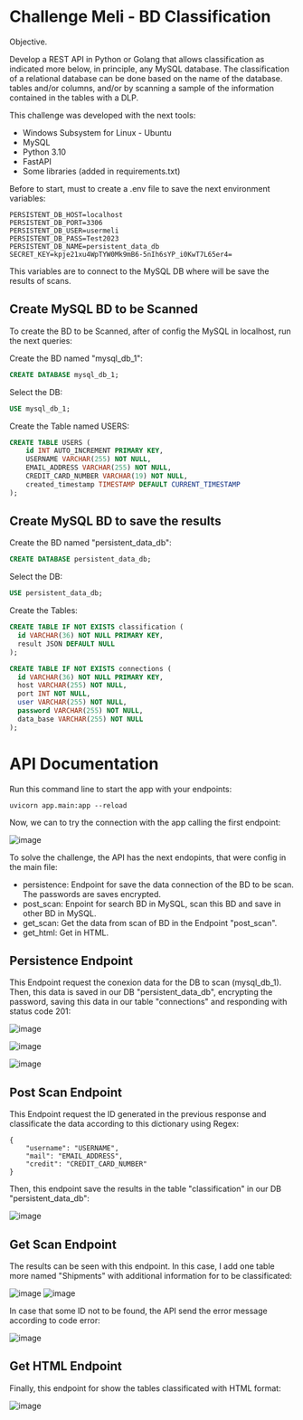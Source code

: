 
# Challenge Meli - BD Classification

Objective.

Develop a REST API in Python or Golang that allows classification as indicated more
below, in principle, any MySQL database.
The classification of a relational database can be done based on the name of the database.
tables and/or columns, and/or by scanning a sample of the information contained in the
tables with a DLP.

This challenge was developed with the next tools:
- Windows Subsystem for Linux - Ubuntu
- MySQL
- Python 3.10
- FastAPI
- Some libraries (added in requirements.txt)

Before to start, must to create a .env file to save the next environment variables:
```
PERSISTENT_DB_HOST=localhost
PERSISTENT_DB_PORT=3306
PERSISTENT_DB_USER=usermeli
PERSISTENT_DB_PASS=Test2023
PERSISTENT_DB_NAME=persistent_data_db
SECRET_KEY=kpje21xu4WpTYW0Mk9mB6-5nIh6sYP_i0KwT7L65er4=
```
This variables are to connect to the MySQL DB where will be save the results of scans.

## Create MySQL BD to be Scanned

To create the BD to be Scanned, after of config the MySQL in localhost, run the next queries:

Create the BD named "mysql_db_1":
```sql
CREATE DATABASE mysql_db_1;
```

Select the DB:
 ```sql
USE mysql_db_1;
```

Create the Table named USERS:
```sql
CREATE TABLE USERS (
    id INT AUTO_INCREMENT PRIMARY KEY,
    USERNAME VARCHAR(255) NOT NULL,
    EMAIL_ADDRESS VARCHAR(255) NOT NULL,
    CREDIT_CARD_NUMBER VARCHAR(19) NOT NULL,
    created_timestamp TIMESTAMP DEFAULT CURRENT_TIMESTAMP
);
```

## Create MySQL BD to save the results

Create the BD named "persistent_data_db":
```sql
CREATE DATABASE persistent_data_db;
```

Select the DB:
 ```sql
USE persistent_data_db;
```

Create the Tables:
```sql
CREATE TABLE IF NOT EXISTS classification (
  id VARCHAR(36) NOT NULL PRIMARY KEY,
  result JSON DEFAULT NULL
);

CREATE TABLE IF NOT EXISTS connections (
  id VARCHAR(36) NOT NULL PRIMARY KEY,
  host VARCHAR(255) NOT NULL,
  port INT NOT NULL,
  user VARCHAR(255) NOT NULL,
  password VARCHAR(255) NOT NULL,
  data_base VARCHAR(255) NOT NULL
);
```

# API Documentation

Run this command line to start the app with your endpoints:
```
uvicorn app.main:app --reload
```

Now, we can to try the connection with the app calling the first endpoint:

![image](https://github.com/IsmaelGonzalez09/challenge-meli/assets/46968561/5ffc9cbd-095c-4455-afeb-073304dc121f)

To solve the challenge, the API has the next endopints, that were config in the main file:
- persistence: Endpoint for save the data connection of the BD to be scan. The passwords are saves encrypted.
- post_scan: Enpoint for search BD in MySQL, scan this BD and save in other BD in MySQL.
- get_scan: Get the data from scan of BD in the Endpoint "post_scan".
- get_html: Get in HTML.

## Persistence Endpoint

This Endpoint request the conexion data for the DB to scan (mysql_db_1). Then, this data is saved in our DB "persistent_data_db", encrypting the password, saving this data in our table "connections" and responding with status code 201:

![image](https://github.com/IsmaelGonzalez09/challenge-meli/assets/46968561/0e58e4b6-d419-4b21-a349-6432ee743209)

![image](https://github.com/IsmaelGonzalez09/challenge-meli/assets/46968561/ae04216b-8479-441f-8847-7e3966b3967d)


![image](https://github.com/IsmaelGonzalez09/challenge-meli/assets/46968561/b87182fb-327f-4c02-99b4-4f096b44baad)

## Post Scan Endpoint

This Endpoint request the ID generated in the previous response and classificate the data according to this dictionary using Regex:
```
{
    "username": "USERNAME",
    "mail": "EMAIL_ADDRESS",
    "credit": "CREDIT_CARD_NUMBER"
}
```
Then, this endpoint save the results in the table "classification" in our DB "persistent_data_db":

![image](https://github.com/IsmaelGonzalez09/challenge-meli/assets/46968561/cda2679e-c658-4e1e-8e82-5396ec710664)

## Get Scan Endpoint

The results can be seen with this endpoint. In this case, I add one table more named "Shipments" with additional information for to be classificated:

![image](https://github.com/IsmaelGonzalez09/challenge-meli/assets/46968561/781bfbda-0918-4ace-b8e0-9cb5a7045091)
![image](https://github.com/IsmaelGonzalez09/challenge-meli/assets/46968561/db054b9e-c055-4f07-92f1-c880ae0c828f)

In case that some ID not to be found, the API send the error message according to code error:

![image](https://github.com/IsmaelGonzalez09/challenge-meli/assets/46968561/173e5839-779c-4174-a95b-975ea0582d13)

## Get HTML Endpoint

Finally, this endpoint for show the tables classificated with HTML format:

![image](https://github.com/IsmaelGonzalez09/challenge-meli/assets/46968561/85922be1-65cd-4bc2-82cc-a86b7123eae0)

